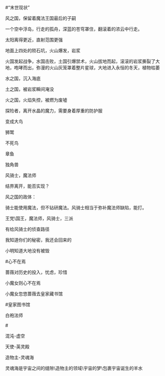 \#“末世现状”

风之国，保留着魔法王国最后的子嗣

一个空中浮岛，行走的孤舟，深蓝的苍穹罩住，翻滚着的浓云中行走。

太阳离得更近，直射范围更强

地面上四处的陨石坑，火山爆发，岩浆

火国发起战争，水国击败，土国引爆禁术，火山拔地而起，滚滚的岩浆撕裂了大地，咆哮而出，弥漫的火山灰笼罩着整片星球，大地进入永恒的冬天，植物枯萎

水之国，沉入海底

土之国，被岩浆瞬间淹没

火之国，火焰失控，被燃为废墟

探险者，离开水晶的魔力，需要身着厚重的防护服

变成大鸟

狮鹫

不死鸟

章鱼

独角兽

风骑士，魔法师

结界离开，能否实现？

风之国的政体：

骑士能使用魔法，但不钻研魔法。风骑士相当于弥补魔法师缺陷，能打。

王党\国王，魔法师，风骑士，三派

有给风骑士的侦查路径

我知道你们的秘密，我还会回来的

小明知道大地没有被毁

\#心不在焉

蔷薇对历史的投入，忧虑，珍惜

小魔女则心不在焉

小魔女忽悠蔷薇去皇家藏书馆

\#皇家图书馆

白袍法师

\#

混沌-虚空

天使-英灵殿

造物主-灵魂海

灵魂海是宇宙之间的缝隙\造物主的领域\宇宙的梦\包裹宇宙诞生的羊水